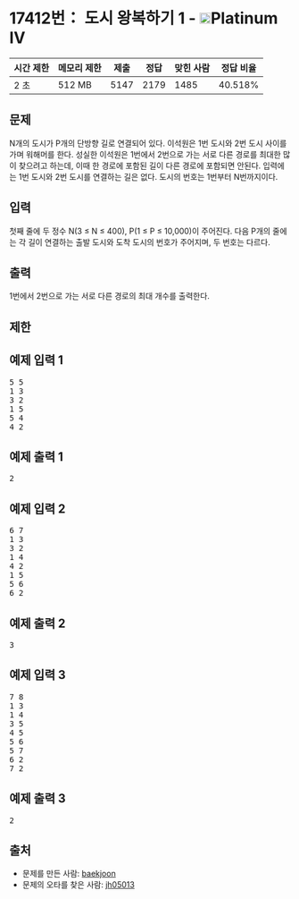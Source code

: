 # 17412번： 도시 왕복하기 1 - <img src="https://static.solved.ac/tier_small/17.svg" style="height:20px" />Platinum IV


| 시간 제한 | 메모리 제한 | 제출 | 정답 | 맞힌 사람 | 정답 비율 |
| --- | --- | --- | --- | --- | --- |
| 2 초 | 512 MB | 5147 | 2179 | 1485 | 40.518% |


## 문제


N개의 도시가 P개의 단방향 길로 연결되어 있다. 이석원은 1번 도시와 2번 도시 사이를 가며 워해머를 한다. 성실한 이석원은 1번에서 2번으로 가는 서로 다른 경로를 최대한 많이 찾으려고 하는데, 이때 한 경로에 포함된 길이 다른 경로에 포함되면 안된다. 입력에는 1번 도시와 2번 도시를 연결하는 길은 없다. 도시의 번호는 1번부터 N번까지이다.




## 입력


첫째 줄에 두 정수 N(3 ≤ N ≤ 400), P(1 ≤ P ≤ 10,000)이 주어진다. 다음 P개의 줄에는 각 길이 연결하는 출발 도시와 도착 도시의 번호가 주어지며, 두 번호는 다르다.




## 출력


1번에서 2번으로 가는 서로 다른 경로의 최대 개수를 출력한다.




## 제한




## 예제 입력 1


<pre>5 5
1 3
3 2
1 5
5 4
4 2
</pre>


## 예제 출력 1


<pre>2
</pre>




## 예제 입력 2


<pre>6 7
1 3
3 2
1 4
4 2
1 5
5 6
6 2
</pre>


## 예제 출력 2


<pre>3
</pre>




## 예제 입력 3


<pre>7 8
1 3
1 4
3 5
4 5
5 6
5 7
6 2
7 2
</pre>


## 예제 출력 3


<pre>2
</pre>






## 출처


- 문제를 만든 사람: [baekjoon](/user/baekjoon)
- 문제의 오타를 찾은 사람: [jh05013](/user/jh05013)




